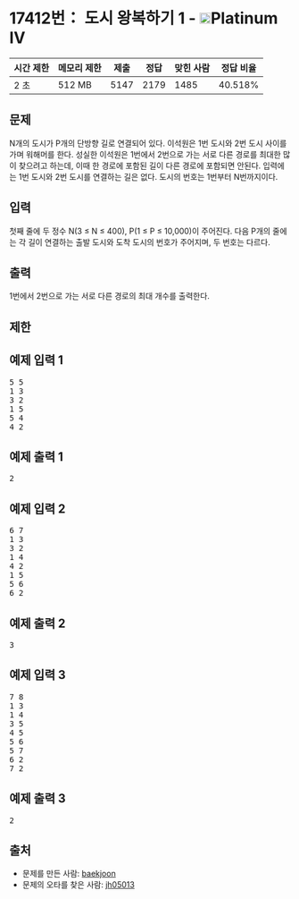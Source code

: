 # 17412번： 도시 왕복하기 1 - <img src="https://static.solved.ac/tier_small/17.svg" style="height:20px" />Platinum IV


| 시간 제한 | 메모리 제한 | 제출 | 정답 | 맞힌 사람 | 정답 비율 |
| --- | --- | --- | --- | --- | --- |
| 2 초 | 512 MB | 5147 | 2179 | 1485 | 40.518% |


## 문제


N개의 도시가 P개의 단방향 길로 연결되어 있다. 이석원은 1번 도시와 2번 도시 사이를 가며 워해머를 한다. 성실한 이석원은 1번에서 2번으로 가는 서로 다른 경로를 최대한 많이 찾으려고 하는데, 이때 한 경로에 포함된 길이 다른 경로에 포함되면 안된다. 입력에는 1번 도시와 2번 도시를 연결하는 길은 없다. 도시의 번호는 1번부터 N번까지이다.




## 입력


첫째 줄에 두 정수 N(3 ≤ N ≤ 400), P(1 ≤ P ≤ 10,000)이 주어진다. 다음 P개의 줄에는 각 길이 연결하는 출발 도시와 도착 도시의 번호가 주어지며, 두 번호는 다르다.




## 출력


1번에서 2번으로 가는 서로 다른 경로의 최대 개수를 출력한다.




## 제한




## 예제 입력 1


<pre>5 5
1 3
3 2
1 5
5 4
4 2
</pre>


## 예제 출력 1


<pre>2
</pre>




## 예제 입력 2


<pre>6 7
1 3
3 2
1 4
4 2
1 5
5 6
6 2
</pre>


## 예제 출력 2


<pre>3
</pre>




## 예제 입력 3


<pre>7 8
1 3
1 4
3 5
4 5
5 6
5 7
6 2
7 2
</pre>


## 예제 출력 3


<pre>2
</pre>






## 출처


- 문제를 만든 사람: [baekjoon](/user/baekjoon)
- 문제의 오타를 찾은 사람: [jh05013](/user/jh05013)




